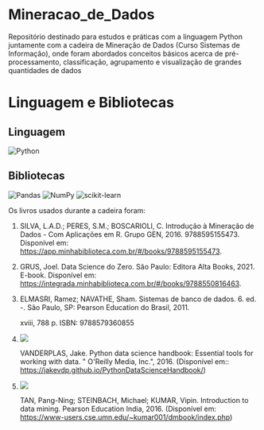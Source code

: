# Mineracao_de_Dados

Repositório destinado para estudos e práticas com a linguagem Python juntamente com a cadeira de Mineração de Dados (Curso Sistemas de Informação), onde foram abordados conceitos básicos acerca de pré-processamento, classificação, agrupamento e visualização de grandes quantidades de dados

# Linguagem e Bibliotecas

## Linguagem

![Python](https://img.shields.io/badge/python-3670A0?style=for-the-badge&logo=python&logoColor=ffdd54)

## Bibliotecas

![Pandas](https://img.shields.io/badge/pandas-%23150458.svg?style=for-the-badge&logo=pandas&logoColor=white)
![NumPy](https://img.shields.io/badge/numpy-%23013243.svg?style=for-the-badge&logo=numpy&logoColor=white)
![scikit-learn](https://img.shields.io/badge/scikit--learn-%23F7931E.svg?style=for-the-badge&logo=scikit-learn&logoColor=white)

Os livros usados durante a cadeira foram:

1. SILVA, L.A.D.; PERES, S.M.; BOSCARIOLI, C. Introdução à Mineração de Dados - Com Aplicações em R. Grupo GEN, 2016. 9788595155473. 
    Disponível em: https://app.minhabiblioteca.com.br/#/books/9788595155473.
2. GRUS, Joel. Data Science do Zero. São Paulo: Editora Alta Books, 2021. E-book. 
    Disponível em: https://integrada.minhabiblioteca.com.br/#/books/9788550816463. 
3. ELMASRI, Ramez; NAVATHE, Sham. Sistemas de banco de dados. 6. ed. -. São Paulo, SP: Pearson Education do Brasil, 2011.
    
    xviii, 788 p. ISBN: 9788579360855
4. ![](https://jakevdp.github.io/PythonDataScienceHandbook/figures/PDSH-cover.png) 
    
    VANDERPLAS, Jake. Python data science handbook: Essential tools for working with data. " O'Reilly Media, Inc.", 2016. 
    (Disponível em:: https://jakevdp.github.io/PythonDataScienceHandbook/)
5. ![](https://www-users.cse.umn.edu/~kumar001/dmbook/dmbook_2ed_small.jpg) 
    
    TAN, Pang-Ning; STEINBACH, Michael; KUMAR, Vipin. Introduction to data mining. Pearson Education India, 2016. 
    (Disponível em: https://www-users.cse.umn.edu/~kumar001/dmbook/index.php)